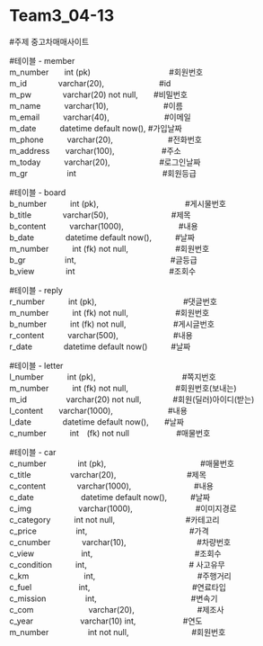 # Team3_04-13

#주제 중고차매매사이트

#테이블 - member<br/>
m_number　　int (pk)　　　　　　　　　　#회원번호<br/>
m_id　　　　varchar(20),　　　　　　　#id<br/>
m_pw　　　　varchar(20) not null,　　#비밀번호<br/>
m_name　　　varchar(10),　　　　　　　#이름<br/>
m_email　　　varchar(40),　　　　　　　#이메일<br/>
m_date　　　datetime default now(), #가입날짜<br/>
m_phone　　　varchar(20),　　　　　　　#전화번호<br/>
m_address　　varchar(100),　　　　　　#주소<br/>
m_today　　　varchar(20),　　　　 　　#로그인날짜<br/>
m_gr　　　　　int　　　　　　　　　　　#회원등급<br/>

#테이블 - board<br/>
b_number　　　int (pk),　　　　　　　　　　　#게시물번호<br/>
b_title　　　　varchar(50),　　　　　　　　#제목<br/>
b_content　　　varchar(1000),　　　　　　　#내용<br/>
b_date　　　　datetime default now(),　　　#날짜<br/>
m_number　　　int (fk) not null,　　　　　　#회원번호<br/>
b_gr　　　　　int,　　　　　　　　　　　　#글등급<br/>
b_view　　　　int　　　　　　　　　　　　#조회수<br/>

#테이블 - reply<br/>
r_number　　　int (pk),　　　　　　　　　　　#댓글번호<br/>
m_number　　　int (fk) not null,　　　　　　#회원번호<br/>
b_number　　　int (fk) not null,　　　　　　#게시글번호<br/>
r_content　　　varchar(500),　　　　　　　#내용<br/>
r_date　　　　datetime default now()　　　#날짜<br/>

#테이블 - letter<br/>
l_number　　　int (pk),　　　　　　　　　　　#쪽지번호<br/>
m_number　　　int (fk) not null,　　　　　　#회원번호(보내는)<br/>
m_id　　　　　varchar(20) not null,　　　　#회원(딜러)아이디(받는)<br/>
l_content　　varchar(1000),　　　　　　　#내용<br/>
l_date　　　　datetime default now(),　　#날짜<br/>
c_number　　　int　(fk) not null　　　　　　#매물번호<br/>

#테이블 - car<br/>
c_number　　　　int (pk),　　　　　　　　　　　　#매물번호<br/>
c_title　　　　　varchar(20),　　　　　　　　　#제목<br/>
c_content　　　　varchar(1000),　　　　　　　　#내용<br/>
c_date　　　　　　datetime default now(),　　　#날짜<br/>
c_img　　　　　　varchar(1000),　　　　　　　　#이미지경로<br/>
c_category　　　int not null,　　　　　　　　　#카테고리<br/>
c_price　　　　　int,　　　　　　　　　　　　　#가격<br/>
c_cnumber　　　　varchar(10),　　　　　　　　　#차량번호<br/>
c_view　　　　　　int,　　　　　　　　　　　　　#조회수<br/>
c_condition　　　int,　　　　　　　　　　　　　# 사고유무 <br/>
c_km　　　　　　　int,　　　　　　　　　　　　　#주행거리<br/>
c_fuel　　　　　　int,　　　　　　　　　　　　　#연료타입<br/>
c_mission　　　　　int,　　　　　　　　　　　　#변속기<br/>
c_com　　　　　　　varchar(20),　　　　　　　　#제조사<br/>
c_year　　　　　　varchar(10) int,　　　　　　#연도<br/>
m_number　　　　　int not null,　　　　　　　　#회원번호<br/>
